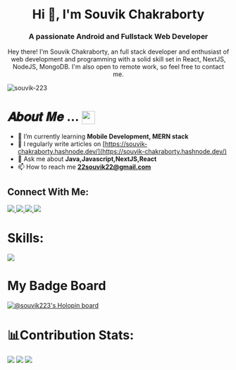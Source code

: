 <h1 align="center">Hi 👋, I'm Souvik Chakraborty</h1>
<h3 align="center">A passionate Android and Fullstack Web Developer</h3>
<p align="center" >
 Hey there! I'm Souvik Chakraborty, an full stack developer and enthusiast of web development and programming with a solid skill set in React, NextJS, NodeJS, MongoDB. I'm also open to remote work, so feel free to contact me.
</p>
<p align="left"> <img src="https://komarev.com/ghpvc/?username=souvik-223&label=Profile%20views&color=0e75b6&style=flat" alt="souvik-223" /> </p>

#  𝑨𝒃𝒐𝒖𝒕 𝑴𝒆 ... <img align="center" src="https://user-images.githubusercontent.com/106914208/213806625-795bf34c-ff4c-47ec-a094-c2b538209d9e.gif" width="30" />
- 🌱 I’m currently learning **Mobile Development, MERN stack**
- 📝 I regularly write articles on [https://souvik-chakraborty.hashnode.dev/](https://souvik-chakraborty.hashnode.dev/)
- 💬 Ask me about **Java,Javascript,NextJS,React**
- 📫 How to reach me **22souvik22@gmail.com**

## Connect With Me:

  <a href="https://linkedin.com/in/souvikchakraborty-developer">
    <img src="https://skillicons.dev/icons?i=linkedin" />
  </a>
  <a href="https://twitter.com/@_souvik_kr">
    <img src="https://skillicons.dev/icons?i=twitter" />
  </a>
  <a href="https://dev.to/@souvik223">
    <img src="https://skillicons.dev/icons?i=devto" />
  </a>
  <a href="https://www.instagram.com/_souvik_chakraborty/">
    <img src="https://skillicons.dev/icons?i=instagram" />
  </a>


# Skills:

  <a href="https://skillicons.dev">
    <img src="https://skillicons.dev/icons?i=js,ts,go,nextjs,react,vite,nodejs,express,prisma,graphql,py,java,c,git,github,githubactions,html,css,tailwind,figma,firebase,mongodb,postman,kotlin,androidstudio,nginx,vscode,idea,netlify,vercel,ai,ps" />
  </a>

# My Badge Board

[![@souvik223's Holopin board](https://holopin.me/souvik223)](https://holopin.io/@souvik223)

# 📊Contribution Stats:
![](https://github-readme-stats.vercel.app/api?username=Souvik-223&theme=midnight-purple&hide_border=false&include_all_commits=true&count_private=true)
![](https://github-readme-stats.vercel.app/api/top-langs/?username=Souvik-223&theme=algolia&hide_border=false&include_all_commits=true&count_private=true&langs_count=8&layout=compact)
![](https://github-readme-streak-stats.herokuapp.com/?user=Souvik-223&theme=neon&hide_border=false)


